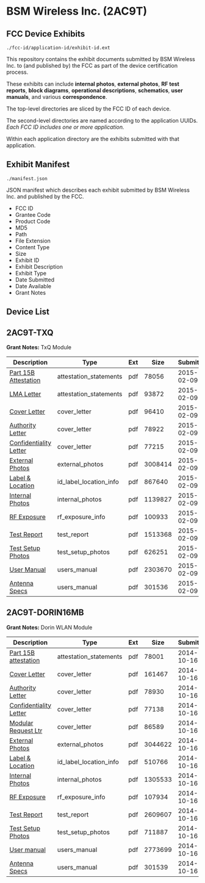 # BSM Wireless Inc. (2AC9T)
## FCC Device Exhibits

```
./fcc-id/application-id/exhibit-id.ext
```

This repository contains the exhibit documents submitted by BSM Wireless Inc. to (and published by) the FCC as part of the device certification process.

These exhibits can include **internal photos**, **external photos**, **RF test reports**, **block diagrams**, **operational descriptions**, **schematics**, **user manuals**, and various **correspondence**.

The top-level directories are sliced by the FCC ID of each device.

The second-level directories are named according to the application UUIDs. *Each FCC ID includes one or more application.*

Within each application directory are the exhibits submitted with that application. 

## Exhibit Manifest

```
./manifest.json
```

JSON manifest which describes each exhibit submitted by BSM Wireless Inc. and published by the FCC.

- FCC ID
- Grantee Code
- Product Code
- MD5
- Path
- File Extension
- Content Type
- Size
- Exhibit ID
- Exhibit Description
- Exhibit Type
- Date Submitted
- Date Available
- Grant Notes

## Device List
## 2AC9T-TXQ
**Grant Notes:** TxQ Module

| Description | Type | Ext | Size | Submitted | Available |
| ----------- | ---- | --- | ---- | --------- | --------- |
| [Part 15B Attestation](2AC9T-TXQ/a276fa81b8de47aae9d9bfa53aeedc31/2528113.pdf) | attestation_statements | pdf | 78056 | 2015-02-09 | 2015-02-09 |
| [LMA Letter](2AC9T-TXQ/a276fa81b8de47aae9d9bfa53aeedc31/2528114.pdf) | attestation_statements | pdf | 93872 | 2015-02-09 | 2015-02-09 |
| [Cover Letter](2AC9T-TXQ/a276fa81b8de47aae9d9bfa53aeedc31/2528110.pdf) | cover_letter | pdf | 96410 | 2015-02-09 | 2015-02-09 |
| [Authority Letter](2AC9T-TXQ/a276fa81b8de47aae9d9bfa53aeedc31/2528111.pdf) | cover_letter | pdf | 78922 | 2015-02-09 | 2015-02-09 |
| [Confidentiality Letter](2AC9T-TXQ/a276fa81b8de47aae9d9bfa53aeedc31/2528112.pdf) | cover_letter | pdf | 77215 | 2015-02-09 | 2015-02-09 |
| [External Photos](2AC9T-TXQ/a276fa81b8de47aae9d9bfa53aeedc31/2528123.pdf) | external_photos | pdf | 3008414 | 2015-02-09 | 2015-02-09 |
| [Label & Location](2AC9T-TXQ/a276fa81b8de47aae9d9bfa53aeedc31/2528124.pdf) | id_label_location_info | pdf | 867640 | 2015-02-09 | 2015-02-09 |
| [Internal Photos](2AC9T-TXQ/a276fa81b8de47aae9d9bfa53aeedc31/2528125.pdf) | internal_photos | pdf | 1139827 | 2015-02-09 | 2015-02-09 |
| [RF Exposure](2AC9T-TXQ/a276fa81b8de47aae9d9bfa53aeedc31/2528127.pdf) | rf_exposure_info | pdf | 100933 | 2015-02-09 | 2015-02-09 |
| [Test Report](2AC9T-TXQ/a276fa81b8de47aae9d9bfa53aeedc31/2528121.pdf) | test_report | pdf | 1513368 | 2015-02-09 | 2015-02-09 |
| [Test Setup Photos](2AC9T-TXQ/a276fa81b8de47aae9d9bfa53aeedc31/2528120.pdf) | test_setup_photos | pdf | 626251 | 2015-02-09 | 2015-02-09 |
| [User Manual](2AC9T-TXQ/a276fa81b8de47aae9d9bfa53aeedc31/2528122.pdf) | users_manual | pdf | 2303670 | 2015-02-09 | 2015-02-09 |
| [Antenna Specs](2AC9T-TXQ/a276fa81b8de47aae9d9bfa53aeedc31/2528126.pdf) | users_manual | pdf | 301536 | 2015-02-09 | 2015-02-09 |
## 2AC9T-DORIN16MB
**Grant Notes:** Dorin WLAN Module

| Description | Type | Ext | Size | Submitted | Available |
| ----------- | ---- | --- | ---- | --------- | --------- |
| [Part 15B attestation](2AC9T-DORIN16MB/dfd369ea3765379853ede206d2962c5a/2420518.pdf) | attestation_statements | pdf | 78001 | 2014-10-16 | 2014-10-16 |
| [Cover Letter](2AC9T-DORIN16MB/dfd369ea3765379853ede206d2962c5a/2420515.pdf) | cover_letter | pdf | 161467 | 2014-10-16 | 2014-10-16 |
| [Authority Letter](2AC9T-DORIN16MB/dfd369ea3765379853ede206d2962c5a/2420516.pdf) | cover_letter | pdf | 78930 | 2014-10-16 | 2014-10-16 |
| [Confidentiality Letter](2AC9T-DORIN16MB/dfd369ea3765379853ede206d2962c5a/2420517.pdf) | cover_letter | pdf | 77138 | 2014-10-16 | 2014-10-16 |
| [Modular Request Ltr](2AC9T-DORIN16MB/dfd369ea3765379853ede206d2962c5a/2420519.pdf) | cover_letter | pdf | 86589 | 2014-10-16 | 2014-10-16 |
| [External Photos](2AC9T-DORIN16MB/dfd369ea3765379853ede206d2962c5a/2420531.pdf) | external_photos | pdf | 3044622 | 2014-10-16 | 2014-10-16 |
| [Label & Location](2AC9T-DORIN16MB/dfd369ea3765379853ede206d2962c5a/2420532.pdf) | id_label_location_info | pdf | 510766 | 2014-10-16 | 2014-10-16 |
| [Internal Photos](2AC9T-DORIN16MB/dfd369ea3765379853ede206d2962c5a/2420533.pdf) | internal_photos | pdf | 1305533 | 2014-10-16 | 2014-10-16 |
| [RF Exposure](2AC9T-DORIN16MB/dfd369ea3765379853ede206d2962c5a/2420524.pdf) | rf_exposure_info | pdf | 107934 | 2014-10-16 | 2014-10-16 |
| [Test Report](2AC9T-DORIN16MB/dfd369ea3765379853ede206d2962c5a/2420525.pdf) | test_report | pdf | 2609607 | 2014-10-16 | 2014-10-16 |
| [Test Setup Photos](2AC9T-DORIN16MB/dfd369ea3765379853ede206d2962c5a/2420526.pdf) | test_setup_photos | pdf | 711887 | 2014-10-16 | 2014-10-16 |
| [User manual](2AC9T-DORIN16MB/dfd369ea3765379853ede206d2962c5a/2420527.pdf) | users_manual | pdf | 2773699 | 2014-10-16 | 2014-10-16 |
| [Antenna Specs](2AC9T-DORIN16MB/dfd369ea3765379853ede206d2962c5a/2420534.pdf) | users_manual | pdf | 301539 | 2014-10-16 | 2014-10-16 |
